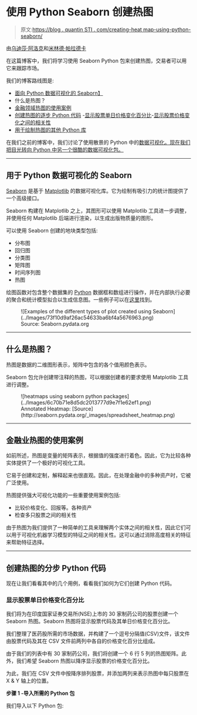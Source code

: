 # 使用 Python Seaborn 创建热图

> 原文:[https://blog . quantin STI . com/creating-heat map-using-python-seaborn/](https://blog.quantinsti.com/creating-heatmap-using-python-seaborn/)

由[乌迪莎·阿洛克](https://www.linkedin.com/in/udisha-alok)和[米林德·帕拉德卡](https://www.linkedin.com/in/milind-paradkar-b37292107?authType=NAME_SEARCH&authToken=x7bC&locale=en_US&trk=tyah&trkInfo=clickedVertical%3Amynetwork%2CclickedEntityId%3A451572955%2CauthType%3ANAME_SEARCH%2Cidx%3A1-1-1%2CtarId%3A1482167933077%2Ctas%3Amilind%20paradkar)

在这篇博客中，我们将学习使用 Seaborn Python 包来创建热图，交易者可以用它来跟踪市场。

我们的博客路线图是:

*   [面向 Python 数据可视化的 Seaborn】](#seaborn-for-python-data-visualization)
*   什么是热图？
*   [金融领域热图的使用案例](#use-cases-for-heatmaps-in-finance)
*   [创建热图的逐步 Python 代码](#step-by-step-python-code-for-creating-heatmaps)
    -[显示股票单日价格变化百分比](#display-the-single-day-percentage-price-changes-of-stocks)-[显示股票价格变化之间的相关性](#display-the-correlation-among-the-price-changes-of-stocks)
*   [用于绘制热图的其他 Python 库](#other-python-libraries-for-plotting-heatmaps)

在我们之前的博客中，我们讨论了使用散景的 Python 中的[数据可视化。现在我们把目光转向 Python 中另一个很酷的数据可视化包。](/python-data-visualization-using-bokeh/)

* * *

## 用于 Python 数据可视化的 Seaborn

[Seaborn](http://seaborn.pydata.org/) 是基于 [Matplotlib](/python-matplotlib-tutorial/) 的数据可视化库。它为绘制有吸引力的统计图提供了一个高级接口。

Seaborn 构建在 Matplotlib 之上，其图形可以使用 Matplotlib 工具进一步调整，并使用任何 Matplotlib 后端进行渲染，以生成出版物质量的图形。

可以使用 Seaborn 创建的地块类型包括:

*   分布图
*   回归图
*   分类图
*   矩阵图
*   时间序列图
*   热图

绘图函数对包含整个数据集的 [Python](https://quantra.quantinsti.com/course/python-for-trading) 数据框和数组进行操作，并在内部执行必要的聚合和统计模型拟合以生成信息图。一些例子可以在[这里](http://seaborn.pydata.org/examples/index.html#example-gallery)找到。

<figure class="kg-card kg-image-card kg-width-full kg-card-hascaption">![Examples of the different types of plot created using Seaborn](../Images/73f10d9af26ac54633ba6bf4a5676963.png)

<figcaption>Source: Seaborn.pydata.org</figcaption>

</figure>

* * *

## 什么是热图？

热图是数据的二维图形表示，矩阵中包含的各个值用颜色表示。

Seaborn 包允许创建带注释的热图，可以根据创建者的要求使用 Matplotlib 工具进行调整。

<figure class="kg-card kg-image-card kg-width-full kg-card-hascaption">![heatmaps using seaborn python packages](../Images/6c70b71e8d5dc2013777d9e7f1e62ef1.png)

<figcaption>Annotated Heatmap: [Source](http://seaborn.pydata.org/_images/spreadsheet_heatmap.png)</figcaption>

</figure>

* * *

## 金融业热图的使用案例

如前所述，热图是变量的矩阵表示，根据值的强度进行着色。因此，它为比较各种实体提供了一个极好的可视化工具。

它易于创建和定制，解释起来也很直观。因此，在处理金融中的多种资产时，它被广泛使用。

热图提供强大可视化功能的一些重要使用案例包括:

*   比较价格变化、回报等。各种资产
*   检查多只股票之间的相关性

由于热图为我们提供了一种简单的工具来理解两个实体之间的相关性，因此它们可以用于可视化机器学习模型的特征之间的相关性。这可以通过消除高度相关的特征来帮助特征选择。

* * *

## 创建热图的分步 Python 代码

现在让我们看看其中的几个用例，看看我们如何为它们创建 Python 代码。

### 显示股票单日价格变化百分比

我们将为在印度国家证券交易所(NSE)上市的 30 家制药公司的股票创建一个 Seaborn 热图。Seaborn 热图将显示股票代码及其单日价格变化百分比。

我们整理了医药股所需的市场数据，并构建了一个逗号分隔值(CSV)文件，该文件由股票代码及其在 CSV 文件前两列中各自的价格变化百分比组成。

由于我们的列表中有 30 家制药公司，我们将创建一个 6 行 5 列的热图矩阵。此外，我们希望 Seaborn 热图以降序显示股票的价格变化百分比。

为此，我们在 CSV 文件中按降序排列股票，并添加两列来表示热图中每只股票在 X & Y 轴上的位置。

**步骤 1 -导入所需的 Python 包**

我们导入以下 Python 包: